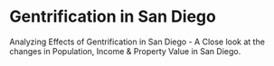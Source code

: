 # Gentrification in San Diego
Analyzing Effects of Gentrification in San Diego - A Close look at the changes in Population, Income & Property Value in San Diego.
